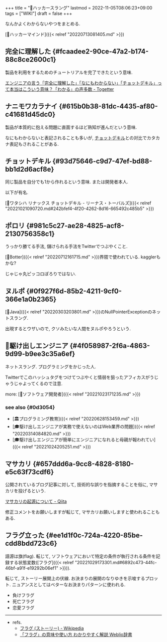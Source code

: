 +++
title = "📝ハッカースラング"
lastmod = 2022-11-05T08:06:23+09:00
tags = ["WIKI"]
draft = false
+++

なんかよくわからないやつをまとめる.

[🔖ハッカーマインド]({{< relref "20220713081405.md" >}})


## 完全に理解した {#fcaadee2-90ce-47a2-b174-88c8ce2600c1}

製品を利用をするためのチュートリアルを完了できたという意味.

[エンジニアの言う「完全に理解した」「なにもわからない」「チョットデキル」って本当はこういう意味？「わかる」の声多数 - Togetter](https://togetter.com/li/1268851)


## ナニモワカラナイ {#615b0b38-81dc-4435-af80-c41681d45dc0}

製品が本質的に抱える問題に直面するほど熟知が進んだという意味.

なにもわからないと表記されることも多いが, [チョットデキル](#93d75646-c9d7-47ef-bd88-bb1d2d6acf8e)との対比でカタカナ表記もされることがある.


## チョットデキル {#93d75646-c9d7-47ef-bd88-bb1d2d6acf8e}

同じ製品を自分でも1から作れるという意味. または開発者本人.

以下が有名.

[📜ワタシハ リナックス チョットデキル - リーナス・トーバルズ]({{< relref "20221021090720.md#242bfef4-4f20-4262-8d16-665492c485b5" >}})


## ポロリ {#981c5c27-ae28-4825-acf8-2130756358c1}

うっかり勝てる手法, 儲けられる手法をTwitterでつぶやくこと.

[🔖Botter]({{< relref "20220712161715.md" >}})界隈で使われている. kagglerもかな?

じゃじゃ丸ピッコロぽろりではない.


## ヌルポ {#0f927f6d-85b2-4211-9cf0-366e1a0b2365}

[📝Java]({{< relref "20220303203801.md" >}})のNullPointerExceptionのネットスラング.

出現するとウザいので, クソみたいな人間をヌルポやろうという.


## 🔖駆け出しエンジニア {#4f058987-2f6a-4863-9d99-b9ee3c35a6ef}

ネットスラング. プログラミングをかじった人.

Twitterでこのハッシュタグをつけてつぶやくと情弱を狙ったアフィカスがうじゃうじゃよってくるので注意.

more: [📝ソフトウェア開発者]({{< relref "20221023171235.md" >}})


### see also {#0d3054}

-   [🏛プログラミング教育]({{< relref "20220628153459.md" >}})
-   [🎓駆け出しエンジニアが実務で使えないのはWeb業界の問題]({{< relref "20220314084820.md" >}})
-   [🎓駆け出しエンジニアが簡単にエンジニアになれると母親が報われてい]({{< relref "20221024205251.md" >}})


## マサカリ {#657ddd6a-9cc8-4828-8180-e5c63f73cdf6}

公開されているブログ記事に対して, 技術的な誤りを指摘することを俗に, マサカリを投げるという.

[マサカリの起源について - Qiita](https://qiita.com/kaityo256/items/d7d8f7a0e522895c8f5d)

修正コメントをお願いしますが転じて, マサカリお願いしますと使われることもある.


## フラグ立った {#ee1d1f0c-724a-4220-85be-cdd8bdd723c6}

語源は旗(flag). 転じて, ソフトウェアにおいて特定の条件が執行される条件を記録する状態変数([フラグ]({{< relref "20221029173301.md#6892c473-44fc-46bf-a91f-e19292b06ef1" >}})).

転じて, ストーリー展開上の伏線. お決まりの展開のなりゆきを示唆するプロット. ニュアンスとしてはベターなお決まりパターンに使われる.

-   負けフラグ
-   死亡フラグ
-   恋愛フラグ

---

-   refs.
    -   [フラグ (ストーリー) - Wikipedia](https://ja.wikipedia.org/wiki/%E3%83%95%E3%83%A9%E3%82%B0_(%E3%82%B9%E3%83%88%E3%83%BC%E3%83%AA%E3%83%BC))
    -   [「フラグ」の意味や使い方 わかりやすく解説 Weblio辞書](https://www.weblio.jp/content/%E3%83%95%E3%83%A9%E3%82%B0#:~:text=%E3%83%95%E3%83%A9%E3%82%B0%E3%81%A8%E3%81%AF%E3%80%81%E4%BF%97%E3%81%AB,%E4%BC%8F%E7%B7%9A%E3%81%AE%E3%82%88%E3%81%86%E3%81%AA%E6%8F%8F%E5%86%99%E3%80%82)
